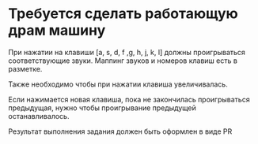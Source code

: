 # Требуется сделать работающую драм машину

При нажатии на клавиши [a, s, d, f ,g, h, j, k, l] должны проигрываться
соответствующие звуки. Маппинг звуков и номеров клавиш есть в разметке.

Также необходимо чтобы при нажатии клавиша увеличивалась.

Если нажимается новая клавиша, пока не закончилась проигрываться предыдущая,
нужно чтобы проигрывание предыдущей останавливалось.

Результат выполнения задания должен быть оформлен в виде PR
